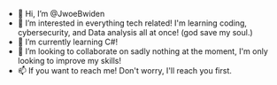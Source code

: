 - 👋 Hi, I’m @JwoeBwiden
- 👀 I’m interested in everything tech related! I'm learning coding, cybersecurity, and Data analysis all at once! (god save my soul.)
- 🌱 I’m currently learning C#!
- 💞️ I’m looking to collaborate on sadly nothing at the moment, I'm only looking to improve my skills! 
- 📫 If you want to reach me! Don't worry, I'll reach you first.

<!---
JwoeBwiden/JwoeBwiden is a ✨ special ✨ repository because its `README.md` (this file) appears on your GitHub profile.
You can click the Preview link to take a look at your changes.
--->
